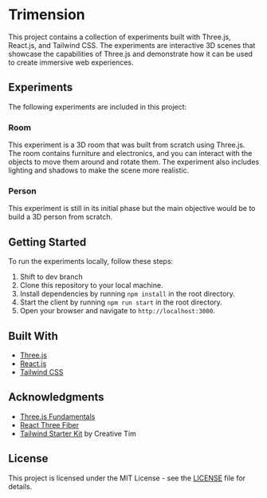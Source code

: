 # Trimension

This project contains a collection of experiments built with Three.js, React.js, and Tailwind CSS. The experiments are interactive 3D scenes that showcase the capabilities of Three.js and demonstrate how it can be used to create immersive web experiences.

## Experiments

The following experiments are included in this project:

### Room

This experiment is a 3D room that was built from scratch using Three.js. The room contains furniture and electronics, and you can interact with the objects to move them around and rotate them. The experiment also includes lighting and shadows to make the scene more realistic.

### Person

This experiment is still in its initial phase but the main objective would be to build a 3D person from scratch.

## Getting Started

To run the experiments locally, follow these steps:

1. Shift to dev branch
2. Clone this repository to your local machine.
3. Install dependencies by running `npm install` in the root directory.
4. Start the client by running `npm run start` in the root directory.
5. Open your browser and navigate to `http://localhost:3000`.

## Built With

* [Three.js](https://threejs.org/)
* [React.js](https://reactjs.org/)
* [Tailwind CSS](https://tailwindcss.com/)

## Acknowledgments

* [Three.js Fundamentals](https://threejsfundamentals.org/)
* [React Three Fiber](https://github.com/pmndrs/react-three-fiber)
* [Tailwind Starter Kit](https://www.creative-tim.com/learning-lab/tailwind-starter-kit/presentation) by Creative Tim

## License

This project is licensed under the MIT License - see the [LICENSE](https://chat.openai.com/c/LICENSE) file for details.

